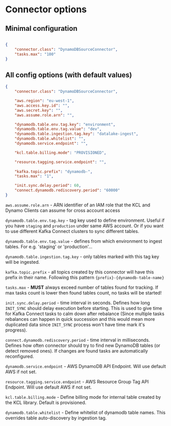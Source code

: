 
# Connector options

## Minimal configuration

```json

{
    "connector.class": "DynamoDBSourceConnector",
    "tasks.max": "100"
}
```


## All config options (with default values)
```json
{
    "connector.class": "DynamoDBSourceConnector",

    "aws.region": "eu-west-1",
    "aws.access.key.id": "",
    "aws.secret.key": "",
    "aws.assume.role.arn": "",

    "dynamodb.table.env.tag.key": "environment",
    "dynamodb.table.env.tag.value": "dev",
    "dynamodb.table.ingestion.tag.key": "datalake-ingest",
    "dynamodb.table.whitelist": "",
    "dynamodb.service.endpoint": "",

    "kcl.table.billing.mode": "PROVISIONED",

    "resource.tagging.service.endpoint": "",
    
    "kafka.topic.prefix": "dynamodb-",
    "tasks.max": "1",

    "init.sync.delay.period": 60,
    "connect.dynamodb.rediscovery.period": "60000"
}
```
`aws.assume.role.arn` - ARN identifier of an IAM role that the KCL and Dynamo Clients can assume for cross account access

`dynamodb.table.env.tag.key` - tag key used to define environment. Useful if you have `staging` and `production` under same AWS account. Or if you want to use different Kafka Connect clusters to sync different tables.

`dynamodb.table.env.tag.value` - defines from which environment to ingest tables. For e.g. 'staging' or 'production'...

`dynamodb.table.ingestion.tag.key` - only tables marked with this tag key will be ingested.

`kafka.topic.prefix` - all topics created by this connector will have this prefix in their name. Following this pattern `{prefix}-{dynamodb-table-name}`

`tasks.max` - **MUST** always exceed number of tables found for tracking. If max tasks count is lower then found tables count, no tasks will be started!

`init.sync.delay.period` - time interval in seconds. Defines how long `INIT_SYNC` should delay execution before starting. This is used to give time for Kafka Connect tasks to calm down after rebalance (Since multiple tasks rebalances can happen in quick succession and this would mean more duplicated data since `INIT_SYNC` process won't have time mark it's progress). 

`connect.dynamodb.rediscovery.period` - time interval in milliseconds. Defines how often connector should try to find new DynamoDB tables (or detect removed ones). If changes are found tasks are automatically reconfigured.

`dynamodb.service.endpoint` - AWS DynamoDB API Endpoint. Will use default AWS if not set.

`resource.tagging.service.endpoint` - AWS Resource Group Tag API Endpoint. Will use default AWS if not set.

`kcl.table.billing.mode` - Define billing mode for internal table created by the KCL library. Default is provisioned.

`dynamodb.table.whitelist` - Define whitelist of dynamodb table names. This overrides table auto-discovery by ingestion tag.